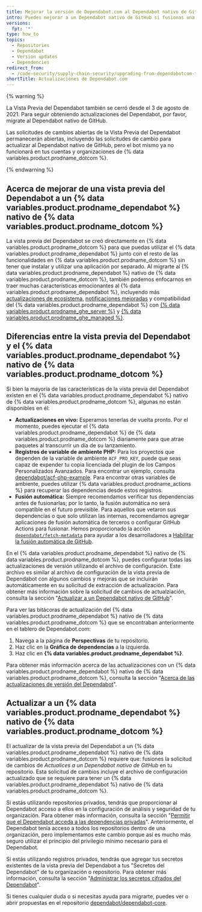 ```yaml
---
title: Mejorar la versión de Dependabot.com al Dependabot nativo de GitHub
intro: Puedes mejorar a un Dependabot nativo de GitHub si fusionas una solicitud de cambios que permitirá a tus dependencias seguir actualizándose.
versions:
  fpt: '*'
type: how_to
topics:
  - Repositories
  - Dependabot
  - Version updates
  - Dependencies
redirect_from:
  - /code-security/supply-chain-security/upgrading-from-dependabotcom-to-github-native-dependabot
shortTitle: Actualizaciones de Dependabot.com
---
```


{% warning %}

La Vista Previa del Dependabot también se cerró desde el 3 de agosto de 2021. Para seguir obteniendo actualizaciones del Dependabot, por favor, mígrate al Dependabot nativo de GitHub.

Las solicitudes de cambios abiertas de la Vista Previa del Dependabot permanecerán abiertas, incluyendo las solicitudes de cambio para actualizar al Dependabot nativo de GitHub, pero el bot mismo ya no funcionará en tus cuentas y organizaciones de {% data variables.product.prodname_dotcom %}.

{% endwarning %}

## Acerca de mejorar de una vista previa del Dependabot a un {% data variables.product.prodname_dependabot %} nativo de {% data variables.product.prodname_dotcom %}

La vista previa del Dependabot se creó directamente en {% data variables.product.prodname_dotcom %} para que puedas utilizar el {% data variables.product.prodname_dependabot %} junto con el resto de las funcionalidades en {% data variables.product.prodname_dotcom %} sin tener que instalar y utilizar una aplicación por separado. Al migrarte al {% data variables.product.prodname_dependabot %} nativo de {% data variables.product.prodname_dotcom %}, también podemos enfocarnos en traer muchas características emocionantes al {% data variables.product.prodname_dependabot %}, incluyendo más [actualizaciones de ecosistema](https://github.com/github/roadmap/issues/150), [notificaciones mejoradas](https://github.com/github/roadmap/issues/133) y compatibilidad del {% data variables.product.prodname_dependabot %} con [{% data variables.product.prodname_ghe_server %}](https://github.com/github/roadmap/issues/86) y [{% data variables.product.prodname_ghe_managed %}](https://github.com/github/roadmap/issues/135).

## Diferencias entre la vista previa del Dependabot y el {% data variables.product.prodname_dependabot %} nativo de {% data variables.product.prodname_dotcom %}

Si bien la mayoría de las características de la vista previa del Dependabot existen en el {% data variables.product.prodname_dependabot %} nativo de {% data variables.product.prodname_dotcom %}, algunas no están disponibles en él:
- **Actualizaciones en vivo:** Esperamos tenerlas de vuelta pronto. Por el momento, puedes ejecutar el {% data variables.product.prodname_dependabot %} de {% data variables.product.prodname_dotcom %} diariamente para que atrae paquetes al transcurrir un día de su lanzamiento.
- **Registros de variable de ambiente PHP:** Para los proyectos que dependen de la variable de ambiente `ACF_PRO_KEY`, puede que seas capaz de expender tu copia licenciada del plugin de los Campos Personalizados Avanzados. Para encontrar un ejemplo, consulta [dependabot/acf-php-example](https://github.com/dependabot/acf-php-example#readme). Para encontrar otras variables de ambiente, puedes utilizar {% data variables.product.prodname_actions %} para recuperar las dependencias desde estos registros.
- **Fusión automática:** Siempre recomendamos verificar tus dependencias antes de fusionarlas; por lo tanto, la fusión automática no será compatible en el futuro previsible. Para aquellos que vetaron sus dependencias o que solo utilizan las internas, recomendamos agregar aplicaciones de fusión automática de terceros o configurar GitHub Actions para fusionar. Hemos proporcionado la acción [`dependabot/fetch-metadata`](https://github.com/marketplace/actions/fetch-metadata-from-dependabot-prs) para ayudar a los desarrolladores a [Habilitar la fusión automática de GitHub](https://github.com/dependabot/fetch-metadata/#enabling-auto-merge).

En el {% data variables.product.prodname_dependabot %} nativo de {% data variables.product.prodname_dotcom %}, puedes configurar todas las actualizaciones de versión utilizando el archivo de configuración. Este archivo es similar al archivo de configuración de la vista previa de Dependabot con algunos cambios y mejoras que se incluirán automáticamente en su solicitud de extracción de actualización. Para obtener más información sobre la solicitud de cambios de actualziación, consulta la sección "[Actualizar a un Dependabot nativo de GitHub](/code-security/supply-chain-security/upgrading-from-dependabotcom-to-github-native-dependabot#upgrading-to-github-native-dependabot)".

Para ver las bitácoras de actualización del {% data variables.product.prodname_dependabot %} nativo de {% data variables.product.prodname_dotcom %} que se encontraban anteriormente en el tablero de Dependabot.com:

  1. Navega a la página de **Perspectivas** de tu repositorio.
  2. Haz clic en la **Gráfica de dependencias** a la izquierda.
  3. Haz clic en **{% data variables.product.prodname_dependabot %}**.

Para obtener más información acerca de las actualizaciones con un {% data variables.product.prodname_dependabot %} nativo de {% data variables.product.prodname_dotcom %}, consulta la sección "[Acerca de las actualizaciones de versión del Dependabot](/code-security/supply-chain-security/about-dependabot-version-updates)".

## Actualizar a un {% data variables.product.prodname_dependabot %} nativo de {% data variables.product.prodname_dotcom %}

El actualizar de la vista previa del Dependabot a un {% data variables.product.prodname_dependabot %} nativo de {% data variables.product.prodname_dotcom %} requiere que: fusiones la solicitud de cambios de *Actualices a un Dependabot nativo de GitHub* en tu repositorio. Esta solicitud de cambios incluye el archivo de configuración actualizado que se requiere para tener un {% data variables.product.prodname_dependabot %} nativo de {% data variables.product.prodname_dotcom %}.

Si estás utilizando repositorios privados, tendrás que proporcionar al Dependabot acceso a ellos en la configuración de análisis y seguridad de tu organización. Para obtener más información, consulta la sección "[Permitir que el Dependabot acceda a las dependencias privadas](/organizations/keeping-your-organization-secure/managing-security-and-analysis-settings-for-your-organization#allowing-dependabot-to-access-private-dependencies)". Anteriormente, el Dependabot tenía acceso a todos los repositorios dentro de una organización, pero implementamos este cambio porque así es mucho más seguro utilizar el principio del privilegio mínimo necesario para el Dependabot.

Si estás utilizando registros privados, tendrás que agregar tus secretos existentes de la vista previa del Dependabot a tus "Secretos del Dependabot" de tu organización o repositorio. Para obtener más información, consulta la sección "[Administrar los secretos cifrados del Dependabot](/code-security/supply-chain-security/managing-encrypted-secrets-for-dependabot)".

Si tienes cualquier duda o si necesitas ayuda para migrarte, puedes ver o abrir propuestas en el repositorio [dependabot/dependabot-core](https://github.com/dependabot/dependabot-core/issues/new?assignees=%40dependabot%2Fpreview-migration-reviewers&labels=E%3A+preview-migration&template=migration-issue.md&title=).
